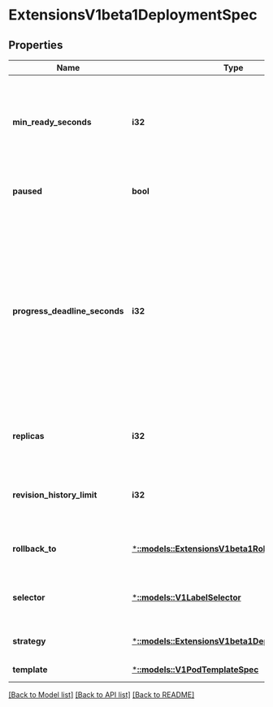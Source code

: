 # ExtensionsV1beta1DeploymentSpec

## Properties
Name | Type | Description | Notes
------------ | ------------- | ------------- | -------------
**min_ready_seconds** | **i32** | Minimum number of seconds for which a newly created pod should be ready without any of its container crashing, for it to be considered available. Defaults to 0 (pod will be considered available as soon as it is ready) | [optional] [default to null]
**paused** | **bool** | Indicates that the deployment is paused and will not be processed by the deployment controller. | [optional] [default to null]
**progress_deadline_seconds** | **i32** | The maximum time in seconds for a deployment to make progress before it is considered to be failed. The deployment controller will continue to process failed deployments and a condition with a ProgressDeadlineExceeded reason will be surfaced in the deployment status. Note that progress will not be estimated during the time a deployment is paused. This is set to the max value of int32 (i.e. 2147483647) by default, which means \&quot;no deadline\&quot;. | [optional] [default to null]
**replicas** | **i32** | Number of desired pods. This is a pointer to distinguish between explicit zero and not specified. Defaults to 1. | [optional] [default to null]
**revision_history_limit** | **i32** | The number of old ReplicaSets to retain to allow rollback. This is a pointer to distinguish between explicit zero and not specified. | [optional] [default to null]
**rollback_to** | [***::models::ExtensionsV1beta1RollbackConfig**](extensions.v1beta1.RollbackConfig.md) | DEPRECATED. The config this deployment is rolling back to. Will be cleared after rollback is done. | [optional] [default to null]
**selector** | [***::models::V1LabelSelector**](v1.LabelSelector.md) | Label selector for pods. Existing ReplicaSets whose pods are selected by this will be the ones affected by this deployment. | [optional] [default to null]
**strategy** | [***::models::ExtensionsV1beta1DeploymentStrategy**](extensions.v1beta1.DeploymentStrategy.md) | The deployment strategy to use to replace existing pods with new ones. | [optional] [default to null]
**template** | [***::models::V1PodTemplateSpec**](v1.PodTemplateSpec.md) | Template describes the pods that will be created. | [default to null]

[[Back to Model list]](../README.md#documentation-for-models) [[Back to API list]](../README.md#documentation-for-api-endpoints) [[Back to README]](../README.md)


